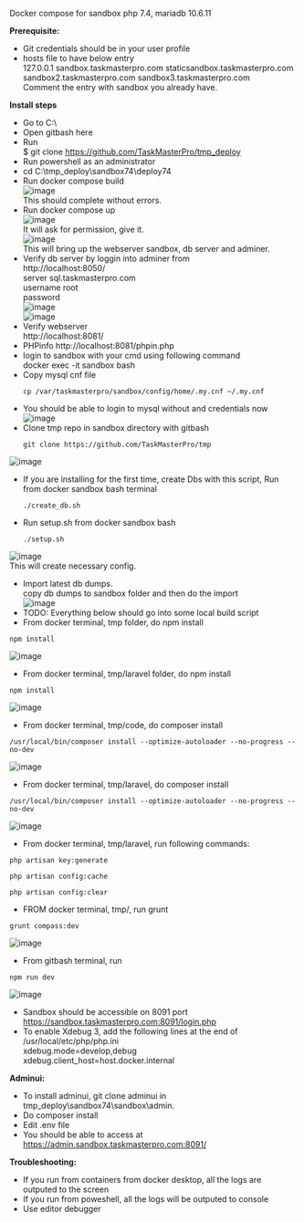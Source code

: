 Docker compose for sandbox php 7.4, mariadb 10.6.11

**Prerequisite:**  
  * Git credentials should be in your user profile  
  * hosts file to have below entry   
  127.0.0.1 sandbox.taskmasterpro.com staticsandbox.taskmasterpro.com sandbox2.taskmasterpro.com sandbox3.taskmasterpro.com  
  Comment the entry with sandbox you already have.
  
**Install steps**

* Go to C:\
* Open gitbash here
* Run  
  $ git clone https://github.com/TaskMasterPro/tmp_deploy
* Run powershell as an administrator
* cd C:\tmp_deploy\sandbox74\deploy74
* Run docker compose build  
![image](https://user-images.githubusercontent.com/104414289/211501120-43dd0728-b314-4236-bc07-09cf4b481d03.png)  
This should complete without errors.  
* Run docker compose up  
![image](https://user-images.githubusercontent.com/104414289/211501401-6b5fc098-9be2-4250-863d-397851e61e57.png)  
It will ask for permission, give it.  
![image](https://user-images.githubusercontent.com/104414289/211501786-9adf434f-aa09-414a-8848-d219b628ca9c.png)  
This will bring up the webserver sandbox, db server and adminer.  
* Verify db server by loggin into adminer from   
http://localhost:8050/  
server sql.taskmasterpro.com  
username root  
password <from docker-compose.yml>  
![image](https://user-images.githubusercontent.com/104414289/211504354-900f111e-a60d-4f0e-99c6-845ddce6642c.png)  
![image](https://user-images.githubusercontent.com/104414289/211504485-902dff0f-8b4a-4e08-80d3-c4e915a7cb43.png)  
* Verify webserver   
  http://localhost:8081/
* PHPinfo http://localhost:8081/phpin.php  
* login to sandbox with your cmd using following command   
 docker exec -it sandbox bash 
* Copy mysql cnf file 
  ``` 
  cp /var/taskmasterpro/sandbox/config/home/.my.cnf ~/.my.cnf
  ```
* You should be able to login to mysql without and credentials now  
![image](https://user-images.githubusercontent.com/104414289/211586181-95d2594a-b096-4a57-9cc7-d1cbf7460f19.png)  
* Clone tmp repo in sandbox directory with gitbash  
  ``` 
  git clone https://github.com/TaskMasterPro/tmp  
  ```
 ![image](https://user-images.githubusercontent.com/104414289/211746087-4d27d95a-2f9d-4c84-b00c-9110a97f1374.png)
* If you are installing for the first time, create Dbs with this script, Run from docker sandbox bash terminal  
  ```
  ./create_db.sh
  ```
* Run setup.sh from docker sandbox bash  
  ``` 
  ./setup.sh  
  ```
 ![image](https://user-images.githubusercontent.com/104414289/211754432-afb8720a-cc41-4dd9-a74c-46c3fd0f96e3.png)  
 This will create necessary config.  
* Import latest db dumps.  
 copy db dumps to sandbox folder and then do the import  
 ![image](https://user-images.githubusercontent.com/104414289/211758008-7df7b4bd-4d48-419a-a5cf-1138e4a5c257.png)  
 * TODO: Everything below should go into some local build script
 * From docker terminal, tmp folder, do npm install  
 ```
 npm install  
 ```
 ![image](https://user-images.githubusercontent.com/104414289/211765430-ea83a28d-ad10-46e9-b65c-27942f529637.png)
 * From docker terminal, tmp/laravel folder, do npm install  
 ```
 npm install  
 ```
 ![image](https://user-images.githubusercontent.com/104414289/211769241-fabef5fb-9288-4f5c-a3a5-40ff5397a9f2.png)  
 * From docker terminal, tmp/code, do composer install  
 ``` 
 /usr/local/bin/composer install --optimize-autoloader --no-progress --no-dev  
 ```
 ![image](https://user-images.githubusercontent.com/104414289/211790328-79008e67-46c7-4139-b17c-70e3aa90f755.png)
 * From docker terminal, tmp/laravel, do composer install  
 ```
 /usr/local/bin/composer install --optimize-autoloader --no-progress --no-dev  
 ```
 ![image](https://user-images.githubusercontent.com/104414289/211794748-5c0b2482-0162-4766-b075-a1860ef0c4e9.png)
 * From docker terminal, tmp/laravel, run following commands:  
  ```      
  php artisan key:generate  
  ```
  ```
  php artisan config:cache  
  ```
  ``` 
  php artisan config:clear  
  ```
 * FROM docker terminal, tmp/, run grunt  
  ```   
  grunt compass:dev  
  ```
 ![image](https://user-images.githubusercontent.com/104414289/211796052-977745f3-0977-4228-b085-e83a833a0644.png)
 * From gitbash terminal, run  
 ``` 
 npm run dev
 ```
 ![image](https://user-images.githubusercontent.com/104414289/211796504-30bb849c-2374-47ad-bcb5-f636bfda543f.png)
* Sandbox should be accessible on 8091 port  
 https://sandbox.taskmasterpro.com:8091/login.php
* To enable Xdebug 3, add the following lines at the end of 	/usr/local/etc/php/php.ini  
 xdebug.mode=develop,debug  
 xdebug.client_host=host.docker.internal  

**Adminui:** 
* To install adminui, git clone adminui in tmp_deploy\sandbox74\sandbox\admin. 
* Do composer install 
* Edit .env file 
* You should be able to access at https://admin.sandbox.taskmasterpro.com:8091/ 
 

 **Troubleshooting:**
 * If you run from containers from docker desktop, all the logs are outputed to the screen
 * If you run from poweshell, all the logs will be outputed to console
 * Use editor debugger

 
 


 



